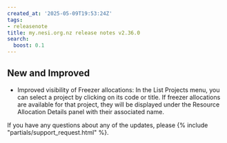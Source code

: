 ```yaml
---
created_at: '2025-05-09T19:53:24Z'
tags:
- releasenote
title: my.nesi.org.nz release notes v2.36.0
search:
  boost: 0.1
---
```


## New and Improved

- Improved visibility of Freezer allocations: In the List Projects menu, you can select a project by clicking on its code or title. If freezer allocations are available for that project, they will be displayed under the Resource Allocation Details panel with their associated name.  

If you have any questions about any of the updates, please
{% include "partials/support_request.html" %}.
